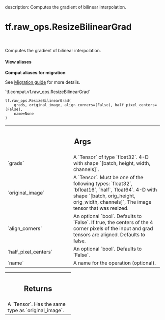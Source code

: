 description: Computes the gradient of bilinear interpolation.

<div itemscope itemtype="http://developers.google.com/ReferenceObject">
<meta itemprop="name" content="tf.raw_ops.ResizeBilinearGrad" />
<meta itemprop="path" content="Stable" />
</div>

# tf.raw_ops.ResizeBilinearGrad

<!-- Insert buttons and diff -->

<table class="tfo-notebook-buttons tfo-api nocontent" align="left">

</table>



Computes the gradient of bilinear interpolation.

<section class="expandable">
  <h4 class="showalways">View aliases</h4>
  <p>
<b>Compat aliases for migration</b>
<p>See
<a href="https://www.tensorflow.org/guide/migrate">Migration guide</a> for
more details.</p>
<p>`tf.compat.v1.raw_ops.ResizeBilinearGrad`</p>
</p>
</section>

<pre class="devsite-click-to-copy prettyprint lang-py tfo-signature-link">
<code>tf.raw_ops.ResizeBilinearGrad(
    grads, original_image, align_corners=(False), half_pixel_centers=(False),
    name=None
)
</code></pre>



<!-- Placeholder for "Used in" -->


<!-- Tabular view -->
 <table class="responsive fixed orange">
<colgroup><col width="214px"><col></colgroup>
<tr><th colspan="2"><h2 class="add-link">Args</h2></th></tr>

<tr>
<td>
`grads`
</td>
<td>
A `Tensor` of type `float32`.
4-D with shape `[batch, height, width, channels]`.
</td>
</tr><tr>
<td>
`original_image`
</td>
<td>
A `Tensor`. Must be one of the following types: `float32`, `bfloat16`, `half`, `float64`.
4-D with shape `[batch, orig_height, orig_width, channels]`,
The image tensor that was resized.
</td>
</tr><tr>
<td>
`align_corners`
</td>
<td>
An optional `bool`. Defaults to `False`.
If true, the centers of the 4 corner pixels of the input and grad tensors are
aligned. Defaults to false.
</td>
</tr><tr>
<td>
`half_pixel_centers`
</td>
<td>
An optional `bool`. Defaults to `False`.
</td>
</tr><tr>
<td>
`name`
</td>
<td>
A name for the operation (optional).
</td>
</tr>
</table>



<!-- Tabular view -->
 <table class="responsive fixed orange">
<colgroup><col width="214px"><col></colgroup>
<tr><th colspan="2"><h2 class="add-link">Returns</h2></th></tr>
<tr class="alt">
<td colspan="2">
A `Tensor`. Has the same type as `original_image`.
</td>
</tr>

</table>

